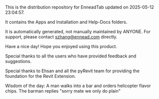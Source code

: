 This is the distribution repository for EnneadTab updated on 2025-05-12 23:04:57.

It contains the Apps and Installation and Help-Docs folders.

It is automatically generated, not manually maintained by ANYONE.
For support, please contact szhang@ennead.com directly.

Have a nice day! Hope you enjoyed using this product.

Special thanks to all the users who have provided feedback and suggestions.

Special thanks to Ehsan and all the pyRevit team for providing the foundation for the Revit Extension.



Wisdom of the day:
A man walks into a bar and orders helicopter flavor chips. The barman replies "sorry mate we only do plain"
